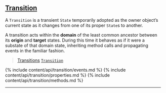 ## [Transition](#transition)

A `Transition` is a transient `State` temporarily adopted as the owner object’s current state as it changes from one of its proper `State`s to another.

A transition acts within the **domain** of the least common ancestor between its **origin** and **target** states. During this time it behaves as if it were a substate of that domain state, inheriting method calls and propagating events in the familiar fashion.

> [Transitions](/docs/#concepts--transitions)
> [`Transition`](/source/#transition)

<div class="local-toc"></div>

{% include content/api/transition/events.md %}
{% include content/api/transition/properties.md %}
{% include content/api/transition/methods.md %}

* * *
